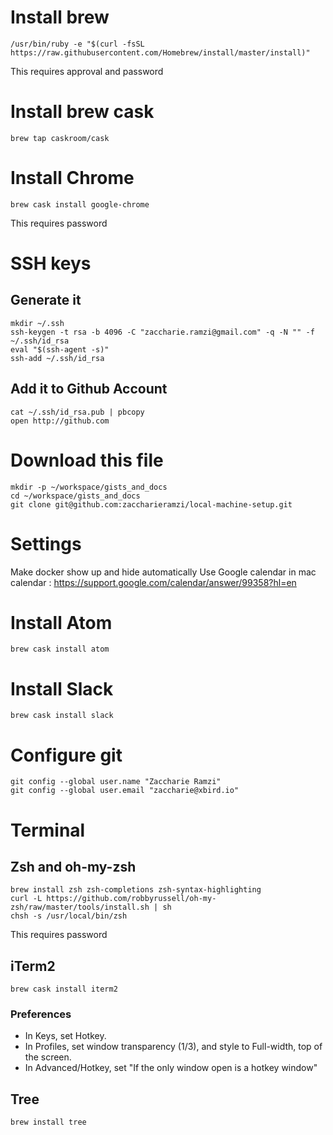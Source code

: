 # Install brew
```
/usr/bin/ruby -e "$(curl -fsSL https://raw.githubusercontent.com/Homebrew/install/master/install)"
```
This requires approval and password
# Install brew cask
```
brew tap caskroom/cask
```
# Install Chrome
```
brew cask install google-chrome
```
This requires password
# SSH keys
## Generate it
```
mkdir ~/.ssh
ssh-keygen -t rsa -b 4096 -C "zaccharie.ramzi@gmail.com" -q -N "" -f ~/.ssh/id_rsa
eval "$(ssh-agent -s)"
ssh-add ~/.ssh/id_rsa
```
## Add it to Github Account
```
cat ~/.ssh/id_rsa.pub | pbcopy
open http://github.com
```
# Download this file
```
mkdir -p ~/workspace/gists_and_docs
cd ~/workspace/gists_and_docs
git clone git@github.com:zaccharieramzi/local-machine-setup.git
```
# Settings
Make docker show up and hide automatically
Use Google calendar in mac calendar : https://support.google.com/calendar/answer/99358?hl=en
# Install Atom
```
brew cask install atom
```
# Install Slack
```
brew cask install slack
```
# Configure git
```
git config --global user.name "Zaccharie Ramzi"
git config --global user.email "zaccharie@xbird.io"
```
# Terminal
## Zsh and oh-my-zsh
```
brew install zsh zsh-completions zsh-syntax-highlighting
curl -L https://github.com/robbyrussell/oh-my-zsh/raw/master/tools/install.sh | sh
chsh -s /usr/local/bin/zsh
```
This requires password
## iTerm2
```
brew cask install iterm2
```
### Preferences
- In Keys, set Hotkey.
- In Profiles, set window transparency (1/3), and style to Full-width, top of the screen.
- In Advanced/Hotkey, set "If the only window open is a hotkey window"
## Tree
```
brew install tree
```
